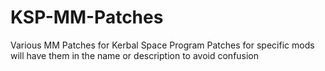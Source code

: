 # KSP-MM-Patches
Various MM Patches for Kerbal Space Program
Patches for specific mods will have them in the name or description to avoid confusion

